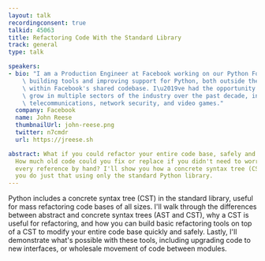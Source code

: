 ```yaml
---
layout: talk
recordingconsent: true
talkid: 45063
title: Refactoring Code With the Standard Library
track: general
type: talk

speakers:
- bio: "I am a Production Engineer at Facebook working on our Python Foundation team,\
    \ building tools and improving support for Python, both outside the company and\
    \ within Facebook's shared codebase. I\u2019ve had the opportunity to learn and\
    \ grow in multiple sectors of the industry over the past decade, including storage,\
    \ telecommunications, network security, and video games."
  company: Facebook
  name: John Reese
  thumbnailUrl: john-reese.png
  twitter: n7cmdr
  url: https://jreese.sh

abstract: What if you could refactor your entire code base, safely and automatically?
  How much old code could you fix or replace if you didn't need to worry about updating
  every reference by hand? I'll show you how a concrete syntax tree (CST) can help
  you do just that using only the standard Python library.
---
```

Python includes a concrete syntax tree (CST) in the standard library, useful for mass refactoring code bases of all sizes. I'll walk through the differences between abstract and concrete syntax trees (AST and CST), why a CST is useful for refactoring, and how you can build basic refactoring tools on top of a CST to modify your entire code base quickly and safely. Lastly, I'll demonstrate what's possible with these tools, including upgrading code to new interfaces, or wholesale movement of code between modules.
